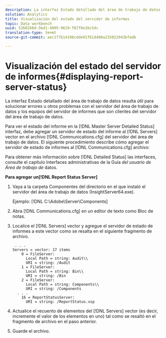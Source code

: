 ```yaml
---
description: La interfaz Estado detallado del área de trabajo de datos resulta útil para solucionar errores u otros problemas con el servidor del área de trabajo de datos y los equipos del servidor de informes que son clientes del servidor del área de trabajo de datos.
solution: Analytics
title: Visualización del estado del servidor de informes
topic: Data workbench
uuid: 5260266d-5bd1-4905-9619-f67f6e1bc54c
translation-type: tm+mt
source-git-commit: aec1f7b14198cdde91f61d490a235022943bfedb

---
```



# Visualización del estado del servidor de informes{#displaying-report-server-status}

La interfaz Estado detallado del área de trabajo de datos resulta útil para solucionar errores u otros problemas con el servidor del área de trabajo de datos y los equipos del servidor de informes que son clientes del servidor del área de trabajo de datos.

Para ver el estado del informe en la [!DNL Master Server Detailed Status] interfaz, debe agregar un servidor de estado del informe al [!DNL Servers] vector en el archivo [!DNL Communications.cfg] del servidor del área de trabajo de datos. El siguiente procedimiento describe cómo agregar el servidor de estado de informes al [!DNL Communications.cfg] archivo:

Para obtener más información sobre [!DNL Detailed Status] las interfaces, consulte el capítulo Interfaces administrativas de la Guía *del usuario de Área de trabajo de* datos.

**Para agregar un[!DNL Report Status Server]**

1. Vaya a la carpeta Componentes del directorio en el que instaló el servidor del área de trabajo de datos (InsightServer64.exe).

   Ejemplo: [!DNL C:\Adobe\Server\Components]
1. Abra [!DNL Communications.cfg] en un editor de texto como Bloc de notas.
1. Localice el [!DNL Servers] vector y agregue el servidor de estado de informes a este vector como se resalta en el siguiente fragmento de archivo.

   ```
    . . .
   Servers = vector: 17 items
       0 = FileServer: 
         Local Path = string: Audit\\
         URI = string: /Audit
       1 = FileServer: 
         Local Path = string: Bin\\
         URI = string: /Bin
       2 = FileServer: 
         Local Path = string: Components\\
         URI = string: /Components
     . . .
       16 = ReportStatusServer: 
         URI = string: /ReportStatus.vsp
   ```

1. Actualice el recuento de elementos del [!DNL Servers] vector (es decir, incremente el valor de los elementos en uno) tal como se resaltó en el fragmento de archivo en el paso anterior.
1. Guarde el archivo.
